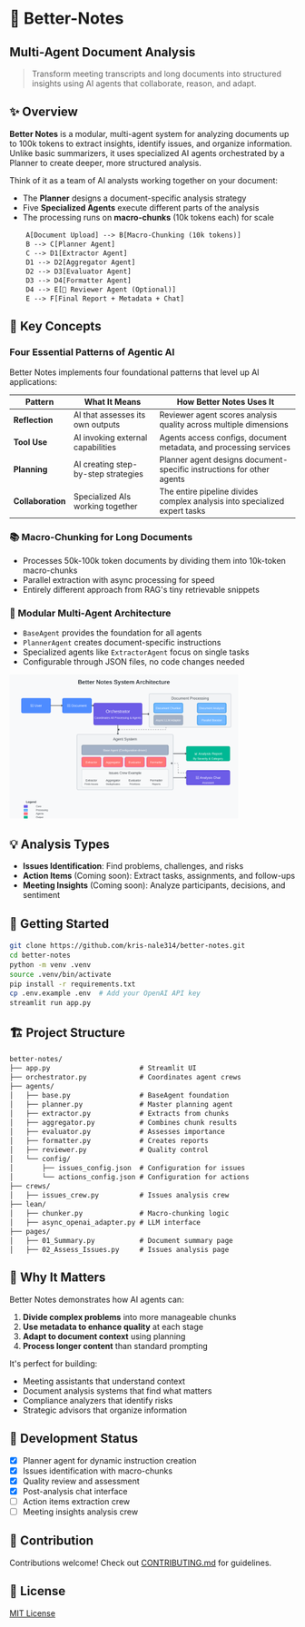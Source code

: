 # 📝 Better-Notes
## Multi-Agent Document Analysis

> Transform meeting transcripts and long documents into structured insights using AI agents that collaborate, reason, and adapt.

## ✨ Overview

**Better Notes** is a modular, multi-agent system for analyzing documents up to 100k tokens to extract insights, identify issues, and organize information. Unlike basic summarizers, it uses specialized AI agents orchestrated by a Planner to create deeper, more structured analysis.

Think of it as a team of AI analysts working together on your document:
- The **Planner** designs a document-specific analysis strategy
- Five **Specialized Agents** execute different parts of the analysis
- The processing runs on **macro-chunks** (10k tokens each) for scale

```
    A[Document Upload] --> B[Macro-Chunking (10k tokens)]
    B --> C[Planner Agent]
    C --> D1[Extractor Agent]
    D1 --> D2[Aggregator Agent]
    D2 --> D3[Evaluator Agent]
    D3 --> D4[Formatter Agent]
    D4 --> E[🧪 Reviewer Agent (Optional)]
    E --> F[Final Report + Metadata + Chat]

```

## 🧠 Key Concepts

### Four Essential Patterns of Agentic AI

Better Notes implements four foundational patterns that level up AI applications:

| Pattern | What It Means | How Better Notes Uses It |
|---------|---------------|--------------------------|
| **Reflection** | AI that assesses its own outputs | Reviewer agent scores analysis quality across multiple dimensions |
| **Tool Use** | AI invoking external capabilities | Agents access configs, document metadata, and processing services |
| **Planning** | AI creating step-by-step strategies | Planner agent designs document-specific instructions for other agents |
| **Collaboration** | Specialized AIs working together | The entire pipeline divides complex analysis into specialized expert tasks |

### 📚 Macro-Chunking for Long Documents

- Processes 50k-100k token documents by dividing them into 10k-token macro-chunks
- Parallel extraction with async processing for speed
- Entirely different approach from RAG's tiny retrievable snippets

### 🧩 Modular Multi-Agent Architecture

- `BaseAgent` provides the foundation for all agents
- `PlannerAgent` creates document-specific instructions
- Specialized agents like `ExtractorAgent` focus on single tasks
- Configurable through JSON files, no code changes needed

</td>
</tr>
<tr>
<td colspan="2" align="center">
<img src="https://raw.githubusercontent.com/kris-nale314/better-notes/main/docs/images/logic.svg" alt="Better-Notes Architecture" width="80%"/>
</td>
</tr>
</table>


## 💡 Analysis Types

- **Issues Identification**: Find problems, challenges, and risks
- **Action Items** (Coming soon): Extract tasks, assignments, and follow-ups
- **Meeting Insights** (Coming soon): Analyze participants, decisions, and sentiment

## 🚀 Getting Started

```bash
git clone https://github.com/kris-nale314/better-notes.git
cd better-notes
python -m venv .venv
source .venv/bin/activate
pip install -r requirements.txt
cp .env.example .env  # Add your OpenAI API key
streamlit run app.py
```

## 🏗️ Project Structure

```
better-notes/
├── app.py                      # Streamlit UI
├── orchestrator.py             # Coordinates agent crews
├── agents/
│   ├── base.py                 # BaseAgent foundation
│   ├── planner.py              # Master planning agent
│   ├── extractor.py            # Extracts from chunks
│   ├── aggregator.py           # Combines chunk results
│   ├── evaluator.py            # Assesses importance
│   ├── formatter.py            # Creates reports
│   ├── reviewer.py             # Quality control
│   └── config/
│       ├── issues_config.json  # Configuration for issues
│       └── actions_config.json # Configuration for actions
├── crews/
│   ├── issues_crew.py          # Issues analysis crew
├── lean/
│   ├── chunker.py              # Macro-chunking logic
│   ├── async_openai_adapter.py # LLM interface
├── pages/
│   ├── 01_Summary.py           # Document summary page
│   ├── 02_Assess_Issues.py     # Issues analysis page
```

## 🧠 Why It Matters

Better Notes demonstrates how AI agents can:

1. **Divide complex problems** into more manageable chunks
2. **Use metadata to enhance quality** at each stage
3. **Adapt to document context** using planning
4. **Process longer content** than standard prompting

It's perfect for building:
- Meeting assistants that understand context
- Document analysis systems that find what matters
- Compliance analyzers that identify risks
- Strategic advisors that organize information

## 📝 Development Status

- [x] Planner agent for dynamic instruction creation
- [x] Issues identification with macro-chunks
- [x] Quality review and assessment
- [x] Post-analysis chat interface
- [ ] Action items extraction crew
- [ ] Meeting insights analysis crew

## 🤝 Contribution

Contributions welcome! Check out [CONTRIBUTING.md](CONTRIBUTING.md) for guidelines.

## 📃 License

[MIT License](LICENSE)